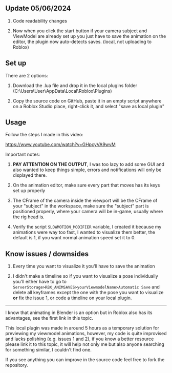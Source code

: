 Update 05/06/2024
--

1. Code readability changes

2. Now when you click the start button if your camera subject and ViewModel are already set up you just have to save the animation on the editor, the plugin now auto-detects saves. (local, not uploading to Roblox)

Set up
--

There are 2 options:

1. Download the .lua file and drop it in the local plugins folder (C:\Users\User\AppData\Local\Roblox\Plugins)

2. Copy the source code on GitHub, paste it in an empty script anywhere on a Roblox Studio place, right-click it, and select "save as local plugin"

Usage
--
Follow the steps I made in this video:

https://www.youtube.com/watch?v=GHpcyVA9wvM

Important notes:

1. **PAY ATTENTION ON THE OUTPUT**, I was too lazy to add some GUI and also wanted to keep things simple, errors and notifications will only be displayed there.

2. On the animation editor, make sure every part that moves has its keys set up properly

3. The CFrame of the camera inside the viewport will be the CFrame of your "subject" in the workspace, make sure the "subject" part is positioned properly, where your camera will be in-game, usually where the rig head is.

4. Verify the script `SLOWMOTION_MODIFIER` variable, I created it because my animations were way too fast, I wanted to visualize them better, the default is 1, if you want normal animation speed set it to 0.

Know issues / downsides
--

1. Every time you want to visualize it you'll have to save the animation

2. I didn't make a timeline so if you want to visualize a pose individually you'll either have to go to `ServerStorage>RBX_ANIMSAVES>yourViewmodelName>Automatic Save` and delete all keyframes except the one with the pose you want to visualize **or** fix the issue 1, or code a timeline on your local plugin.

----

I know that animating in Blender is an option but in Roblox also has its advantages, see the first link in this topic.

This local plugin was made in around 5 hours as a temporary solution for previewing my viewmodel animations, however, my code is quite improvised and lacks polishing (e.g. issues 1 and 2), if you know a better resource please link it to this topic, it will help not only me but also anyone searching for something similar, I couldn't find one.

If you see anything you can improve in the source code feel free to fork the repository.

